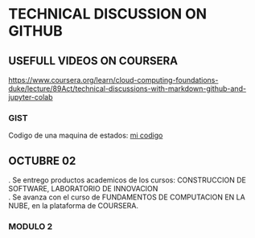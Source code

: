 # TECHNICAL DISCUSSION ON GITHUB
## USEFULL VIDEOS ON COURSERA 
https://www.coursera.org/learn/cloud-computing-foundations-duke/lecture/89Act/technical-discussions-with-markdown-github-and-jupyter-colab
### GIST 
Codigo de una maquina de estados: [mi codigo](https://gist.github.com/Inkasystems/7dc33bdb44d580b462e80f7cb84539a7)

## OCTUBRE 02 
. Se entrego productos academicos de los cursos: CONSTRUCCION DE SOFTWARE, LABORATORIO DE INNOVACION  
. Se avanza con el curso de FUNDAMENTOS DE COMPUTACION EN LA NUBE, en la plataforma de COURSERA.<br>

### MODULO 2


